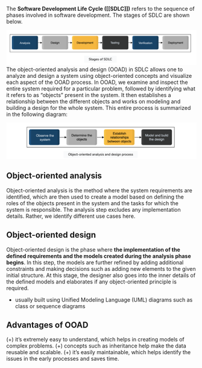 
The **Software Development Life Cycle ([[SDLC]])** refers to the sequence of phases involved in software development. The stages of SDLC are shown below.

![](../../_Attachments/Pasted%20image%2020240113131613.png)
The object-oriented analysis and design (OOAD) in SDLC allows one to analyze and design a system using object-oriented concepts and visualize each aspect of the OOAD process. In OOAD, we examine and inspect the entire system required for a particular problem, followed by identifying what it refers to as “objects” present in the system. It then establishes a relationship between the different objects and works on modeling and building a design for the whole system. This entire process is summarized in the following diagram:

![](../../_Attachments/Pasted%20image%2020240113131642.png)

## Object-oriented analysis

Object-oriented analysis is the method where the system requirements are identified, which are then used to create a model based on defining the roles of the objects present in the system and the tasks for which the system is responsible. The analysis step excludes any implementation details. Rather, we identify different use cases here.

## Object-oriented design

Object-oriented design is the phase where **the implementation of the defined requirements and the models created during the analysis phase begins**. In this step, the models are further refined by adding additional constraints and making decisions such as adding new elements to the given initial structure. At this stage, the designer also goes into the inner details of the defined models and elaborates if any object-oriented principle is required. 

- usually built using Unified Modeling Language (UML) diagrams such as class or sequence diagrams

## Advantages of OOAD

(+) it’s extremely easy to understand, which helps in creating models of complex problems.
(+) concepts such as inheritance help make the data reusable and scalable.
(+) it’s easily maintainable, which helps identify the issues in the early processes and saves time.